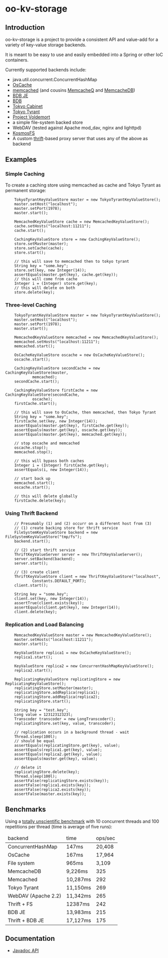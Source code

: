 # oo-kv-storage #

## Introduction ##

oo-kv-storage is a project to provide a consistent API and value-add for a variety of key-value storage backends.

It is meant to be easy to use and easily embedded into a Spring or other IoC containers.

Currently supported backends include:

- java.util.concurrent.ConcurrentHashMap
- [OsCache](http://www.opensymphony.com/oscache/ "OsCache")
- [memcached](http://www.danga.com/memcached/ "memcached") (and cousins [MemcacheQ](http://memcachedb.org/memcacheq/ "MemcacheQ") and [MemcacheDB](http://memcachedb.org/ "MemcacheDB"))
- [BDB JE](http://www.oracle.com/database/berkeley-db/je/ "BDB Java Edition")
- [BDB](http://www.oracle.com/database/berkeley-db/ "BDB native using JNI")
- [Tokyo Cabinet](http://1978th.net/tokyocabinet/ "Tokyo Tyrant")
- [Tokyo Tyrant](http://1978th.net/tokyotyrant/ "Tokyo Tyrant")
- [Project Voldemort](http://project-voldemort.com/ "Project Voldemort")
- a simple file-system backed store
- WebDAV (tested against Apache mod_dav, nginx and lighttpd)
- [KosmosFS](http://kosmosfs.wiki.sourceforge.net/ "Kosmos File System")
- A custom [thrift](http://incubator.apache.org/thrift/ "Apache Thrift")-based proxy server that uses any of the above as backend

## Examples ##

### Simple Caching ###

To create a caching store using memcached as cache and Tokyo Tyrant as
permanent storage:

		TokyoTyrantKeyValueStore master = new TokyoTyrantKeyValueStore();
		master.setHost("localhost");
		master.setPort(1978);
		master.start();

		MemcachedKeyValueStore cache = new MemcachedKeyValueStore();
		cache.setHosts("localhost:11211");
		cache.start();

		CachingKeyValueStore store = new CachingKeyValueStore();
		store.setMaster(master);
		store.setCache(cache);
		store.start();

		// this will save to memcached then to tokyo tyrant
		String key = "some.key";
		store.set(key, new Integer(14));
		assertEquals(master.get(key), cache.get(key));
		// this will come from cache
		Integer i = (Integer) store.get(key);
		// this will delete on both
		store.delete(key);

### Three-level Caching ###

		TokyoTyrantKeyValueStore master = new TokyoTyrantKeyValueStore();
		master.setHost("localhost");
		master.setPort(1978);
		master.start();

		MemcachedKeyValueStore memcached = new MemcachedKeyValueStore();
		memcached.setHosts("localhost:11211");
		memcached.start();

		OsCacheKeyValueStore oscache = new OsCacheKeyValueStore();
		oscache.start();

		CachingKeyValueStore secondCache = new CachingKeyValueStore(master,
				memcached);
		secondCache.start();

		CachingKeyValueStore firstCache = new CachingKeyValueStore(secondCache,
				oscache);
		firstCache.start();

		// this will save to OsCache, then memcached, then Tokyo Tyrant
		String key = "some.key";
		firstCache.set(key, new Integer(14));
		assertEquals(master.get(key), firstCache.get(key));
		assertEquals(master.get(key), oscache.get(key));
		assertEquals(master.get(key), memcached.get(key));

		// stop oscache and memcached
		oscache.stop();
		memcached.stop();

		// this will bypass both caches
		Integer i = (Integer) firstCache.get(key);
		assertEquals(i, new Integer(14));

		// start back up
		memcached.start();
		oscache.start();

		// this will delete globally
		firstCache.delete(key);

### Using Thrift Backend ###

		// Presumably (1) and (2) occurr on a different host from (3)
		// (1) create backing store for thrift service
		FileSystemKeyValueStore backend = new FileSystemKeyValueStore("tmp/fs");
		backend.start();

		// (2) start thrift service
		ThriftKeyValueServer server = new ThriftKeyValueServer();
		server.setBackend(backend);
		server.start();

		// (3) create client
		ThriftKeyValueStore client = new ThriftKeyValueStore("localhost",
				Constants.DEFAULT_PORT);
		client.start();

		String key = "some.key";
		client.set(key, new Integer(14));
		assertTrue(client.exists(key));
		assertEquals(client.get(key), new Integer(14));
		client.delete(key);

### Replication and Load Balancing ###

		MemcachedKeyValueStore master = new MemcachedKeyValueStore();
		master.setHosts("localhost:11211");
		master.start();

		KeyValueStore replica1 = new OsCacheKeyValueStore();
		replica1.start();

		KeyValueStore replica2 = new ConcurrentHashMapKeyValueStore();
		replica2.start();

		ReplicatingKeyValueStore replicatingStore = new ReplicatingKeyValueStore();
		replicatingStore.setMaster(master);
		replicatingStore.addReplica(replica1);
		replicatingStore.addReplica(replica2);
		replicatingStore.start();

		String key = "test.key";
		Long value = 12312312323l;
		Transcoder transcoder = new LongTranscoder();
		replicatingStore.set(key, value, transcoder);

		// replication occurs in a background thread - wait
		Thread.sleep(100l);
		// should be equal
		assertEquals(replicatingStore.get(key), value);
		assertEquals(replica1.get(key), value);
		assertEquals(replica2.get(key), value);
		assertEquals(master.get(key), value);

		// delete it
		replicatingStore.delete(key);
		Thread.sleep(100l);
		assertFalse(replicatingStore.exists(key));
		assertFalse(replica1.exists(key));
		assertFalse(replica2.exists(key));
		assertFalse(master.exists(key));

## Benchmarks ##

Using a [totally unscientific benchmark](http://github.com/samtingleff/oo-kv-storage/blob/5c9cea4c672dda6c7863f9b3a12b639e0c149b81/test/com/othersonline/kv/test/BenchmarkTestCase.java) with 10 concurrent threads and 100 repetitions per thread (time is average of five runs):

<table>
 <thead>
  <tr>
   <td>backend</td>
   <td>time</td>
   <td>ops/sec</td>
  </tr>
 </thead>
 <tbody>
  <tr>
   <td>ConcurrentHashMap</td>
   <td>147ms</td>
   <td>20,408</td>
  </tr>
  <tr>
   <td>OsCache</td>
   <td>167ms</td>
   <td>17,964</td>
  </tr>
  <tr>
   <td>File system</td>
   <td>965ms</td>
   <td>3,109</td>
  </tr>
  <tr>
   <td>MemcacheDB</td>
   <td>9,226ms</td>
   <td>325</td>
  </tr>
  <tr>
   <td>Memcached</td>
   <td>10,287ms</td>
   <td>292</td>
  </tr>
  <tr>
   <td>Tokyo Tyrant</td>
   <td>11,150ms</td>
   <td>269</td>
  </tr>
  <tr>
   <td>WebDAV (Apache 2.2)</td>
   <td>11,342ms</td>
   <td>265</td>
  </tr>
  <tr>
   <td>Thrift + FS</td>
   <td>12387ms</td>
   <td>242</td>
  </tr>
  <tr>
   <td>BDB JE</td>
   <td>13,983ms</td>
   <td>215</td>
  </tr>
  <tr>
   <td>Thrift + BDB JE</td>
   <td>17,127ms</td>
   <td>175</td>
  </tr>
 </tbody>
</table>

## Documentation ##

- [Javadoc API](http://samtingleff.github.com/oo-kv-storage/doc/api/)

